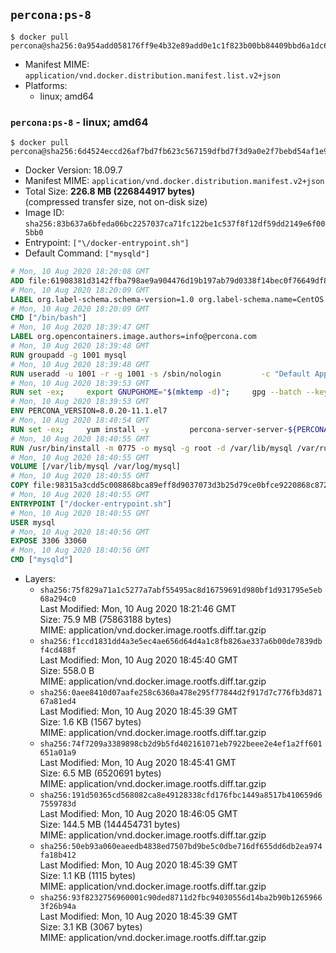 ## `percona:ps-8`

```console
$ docker pull percona@sha256:0a954add058176ff9e4b32e89add0e1c1f823b00bb84409bbd6a1dc64c17f8cb
```

-	Manifest MIME: `application/vnd.docker.distribution.manifest.list.v2+json`
-	Platforms:
	-	linux; amd64

### `percona:ps-8` - linux; amd64

```console
$ docker pull percona@sha256:6d4524eccd26af7bd7fb623c567159dfbd7f3d9a0e2f7bebd54af1e9ca9903dc
```

-	Docker Version: 18.09.7
-	Manifest MIME: `application/vnd.docker.distribution.manifest.v2+json`
-	Total Size: **226.8 MB (226844917 bytes)**  
	(compressed transfer size, not on-disk size)
-	Image ID: `sha256:83b637a6bfeda06bc2257037ca71fc122be1c537f8f12df59dd2149e6f005bb0`
-	Entrypoint: `["\/docker-entrypoint.sh"]`
-	Default Command: `["mysqld"]`

```dockerfile
# Mon, 10 Aug 2020 18:20:08 GMT
ADD file:61908381d3142ffba798ae9a904476d19b197ab79d0338f14bec0f76649df8d4 in / 
# Mon, 10 Aug 2020 18:20:09 GMT
LABEL org.label-schema.schema-version=1.0 org.label-schema.name=CentOS Base Image org.label-schema.vendor=CentOS org.label-schema.license=GPLv2 org.label-schema.build-date=20200809 org.opencontainers.image.title=CentOS Base Image org.opencontainers.image.vendor=CentOS org.opencontainers.image.licenses=GPL-2.0-only org.opencontainers.image.created=2020-08-09 00:00:00+01:00
# Mon, 10 Aug 2020 18:20:09 GMT
CMD ["/bin/bash"]
# Mon, 10 Aug 2020 18:39:47 GMT
LABEL org.opencontainers.image.authors=info@percona.com
# Mon, 10 Aug 2020 18:39:48 GMT
RUN groupadd -g 1001 mysql
# Mon, 10 Aug 2020 18:39:48 GMT
RUN useradd -u 1001 -r -g 1001 -s /sbin/nologin 		-c "Default Application User" mysql
# Mon, 10 Aug 2020 18:39:53 GMT
RUN set -ex;     export GNUPGHOME="$(mktemp -d)";     gpg --batch --keyserver ha.pool.sks-keyservers.net --recv-keys 430BDF5C56E7C94E848EE60C1C4CBDCDCD2EFD2A;     gpg --batch --export --armor 430BDF5C56E7C94E848EE60C1C4CBDCDCD2EFD2A > ${GNUPGHOME}/RPM-GPG-KEY-Percona;     rpmkeys --import ${GNUPGHOME}/RPM-GPG-KEY-Percona /etc/pki/rpm-gpg/RPM-GPG-KEY-CentOS-7;     curl -Lf -o /tmp/percona-release.rpm https://repo.percona.com/yum/percona-release-latest.noarch.rpm;     rpmkeys --checksig /tmp/percona-release.rpm;     yum install -y /tmp/percona-release.rpm;     rm -rf "$GNUPGHOME" /tmp/percona-release.rpm;     rpm --import /etc/pki/rpm-gpg/PERCONA-PACKAGING-KEY;     percona-release disable all;     percona-release setup ps80
# Mon, 10 Aug 2020 18:39:53 GMT
ENV PERCONA_VERSION=8.0.20-11.1.el7
# Mon, 10 Aug 2020 18:40:54 GMT
RUN set -ex;     yum install -y         percona-server-server-${PERCONA_VERSION}         percona-server-tokudb-${PERCONA_VERSION}         percona-server-devel-${PERCONA_VERSION}         percona-server-rocksdb-${PERCONA_VERSION}         jemalloc         which         policycoreutils;         yum clean all;     rm -rf /var/cache/yum /var/lib/mysql
# Mon, 10 Aug 2020 18:40:55 GMT
RUN /usr/bin/install -m 0775 -o mysql -g root -d /var/lib/mysql /var/run/mysqld /docker-entrypoint-initdb.d 	&& find /etc/my.cnf /etc/my.cnf.d -name '*.cnf' -print0 		| xargs -0 grep -lZE '^(bind-address|log|user)' 		| xargs -rt -0 sed -Ei 's/^(bind-address|log|user)/#&/' 	&& echo '!includedir /etc/my.cnf.d' >> /etc/my.cnf 	&& printf '[mysqld]\nskip-host-cache\nskip-name-resolve\n' > /etc/my.cnf.d/docker.cnf 	&& /usr/bin/install -m 0664 -o mysql -g root /dev/null /etc/sysconfig/mysql 	&& echo "LD_PRELOAD=/usr/lib64/libjemalloc.so.1" >> /etc/sysconfig/mysql 	&& echo "THP_SETTING=never" >> /etc/sysconfig/mysql 	&& chown -R mysql:root /etc/my.cnf /etc/my.cnf.d 	&& chmod -R ug+rwX /etc/my.cnf /etc/my.cnf.d
# Mon, 10 Aug 2020 18:40:55 GMT
VOLUME [/var/lib/mysql /var/log/mysql]
# Mon, 10 Aug 2020 18:40:55 GMT
COPY file:98315a3cdd5c008868bca89eff8d9037073d3b25d79ce0bfce9220868c87243b in /docker-entrypoint.sh 
# Mon, 10 Aug 2020 18:40:55 GMT
ENTRYPOINT ["/docker-entrypoint.sh"]
# Mon, 10 Aug 2020 18:40:55 GMT
USER mysql
# Mon, 10 Aug 2020 18:40:56 GMT
EXPOSE 3306 33060
# Mon, 10 Aug 2020 18:40:56 GMT
CMD ["mysqld"]
```

-	Layers:
	-	`sha256:75f829a71a1c5277a7abf55495ac8d16759691d980bf1d931795e5eb68a294c0`  
		Last Modified: Mon, 10 Aug 2020 18:21:46 GMT  
		Size: 75.9 MB (75863188 bytes)  
		MIME: application/vnd.docker.image.rootfs.diff.tar.gzip
	-	`sha256:f1ccd1831dd4a3e5ec4ae656d64d4a1c8fb826ae337a6b00de7839dbf4cd488f`  
		Last Modified: Mon, 10 Aug 2020 18:45:40 GMT  
		Size: 558.0 B  
		MIME: application/vnd.docker.image.rootfs.diff.tar.gzip
	-	`sha256:0aee8410d07aafe258c6360a478e295f77844d2f917d7c776fb3d87167a81ed4`  
		Last Modified: Mon, 10 Aug 2020 18:45:39 GMT  
		Size: 1.6 KB (1567 bytes)  
		MIME: application/vnd.docker.image.rootfs.diff.tar.gzip
	-	`sha256:74f7209a3389898cb2d9b5fd402161071eb7922beee2e4ef1a2ff601651a01a9`  
		Last Modified: Mon, 10 Aug 2020 18:45:41 GMT  
		Size: 6.5 MB (6520691 bytes)  
		MIME: application/vnd.docker.image.rootfs.diff.tar.gzip
	-	`sha256:191d50365cd568082ca8e49128338cfd176fbc1449a8517b410659d67559783d`  
		Last Modified: Mon, 10 Aug 2020 18:46:05 GMT  
		Size: 144.5 MB (144454731 bytes)  
		MIME: application/vnd.docker.image.rootfs.diff.tar.gzip
	-	`sha256:50eb93a060eaeedb4838ed7507bd9be5c0dbe716df655dd6db2ea974fa18b412`  
		Last Modified: Mon, 10 Aug 2020 18:45:39 GMT  
		Size: 1.1 KB (1115 bytes)  
		MIME: application/vnd.docker.image.rootfs.diff.tar.gzip
	-	`sha256:93f8232756960001c90ded8711d2fbc94030556d14ba2b90b12659663f26b94a`  
		Last Modified: Mon, 10 Aug 2020 18:45:39 GMT  
		Size: 3.1 KB (3067 bytes)  
		MIME: application/vnd.docker.image.rootfs.diff.tar.gzip
